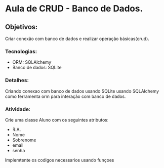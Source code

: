 # Aula de CRUD - Banco de Dados.

## Objetivos:
Criar conexão com banco de dados e realizar operação básicas(crud).

### Tecnologias:
- ORM: SQLAlchemy
- Banco de dados: SQLite
### Detalhes:
Criando conexao com banco de dados usando SQLite usando SQLAlchemy como ferramenta
orm para interação com banco de dados.

### Atividade:
Crie uma classe Aluno com os seguintes atributos:
- R.A.
- Nome
- Sobrenome
- email
- senha

Implemtente os codigos necessarios usando funçoes




